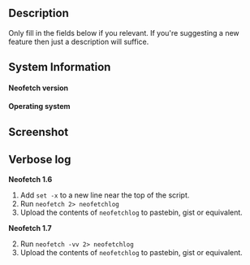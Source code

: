 ## Description

Only fill in the fields below if you relevant. If you're
suggesting a new feature then just a description will suffice.


## System Information

#### Neofetch version

#### Operating system

## Screenshot

## Verbose log

**Neofetch 1.6**

1. Add `set -x` to a new line near the top of the script.
2. Run `neofetch 2> neofetchlog`
3. Upload the contents of `neofetchlog` to pastebin, gist or equivalent.

**Neofetch 1.7**

2. Run `neofetch -vv 2> neofetchlog`
3. Upload the contents of `neofetchlog` to pastebin, gist or equivalent.




